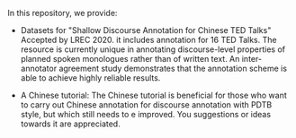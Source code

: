 In this repository, we provide:

- Datasets for "Shallow Discourse Annotation for Chinese TED Talks" Accepted by LREC 2020. it includes annotation for 16 TED Talks. The resource is currently unique in annotating discourse-level properties of planned spoken monologues rather than of written text. An inter-annotator agreement study demonstrates that the annotation scheme is able to achieve highly reliable results.

- A Chinese tutorial: The Chinese tutorial is beneficial for those who want to carry out Chinese annotation for discourse annotation with PDTB style, but which still needs to e improved. You suggestions or ideas towards it are appreciated. 


